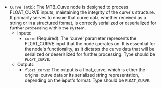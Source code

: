 - `Curve (mtb)`: The MTB_Curve node is designed to process FLOAT_CURVE inputs, maintaining the integrity of the curve's structure. It primarily serves to ensure that curve data, whether received as a string or in a structured format, is correctly serialized or deserialized for further processing within the system.
    - Inputs:
        - `curve` (Required): The 'curve' parameter represents the FLOAT_CURVE input that the node operates on. It is essential for the node's functionality, as it dictates the curve data that will be serialized or deserialized for further processing. Type should be `FLOAT_CURVE`.
    - Outputs:
        - `float_curve`: The output is a float_curve, which is either the original curve data or its serialized string representation, depending on the input's format. Type should be `FLOAT_CURVE`.
